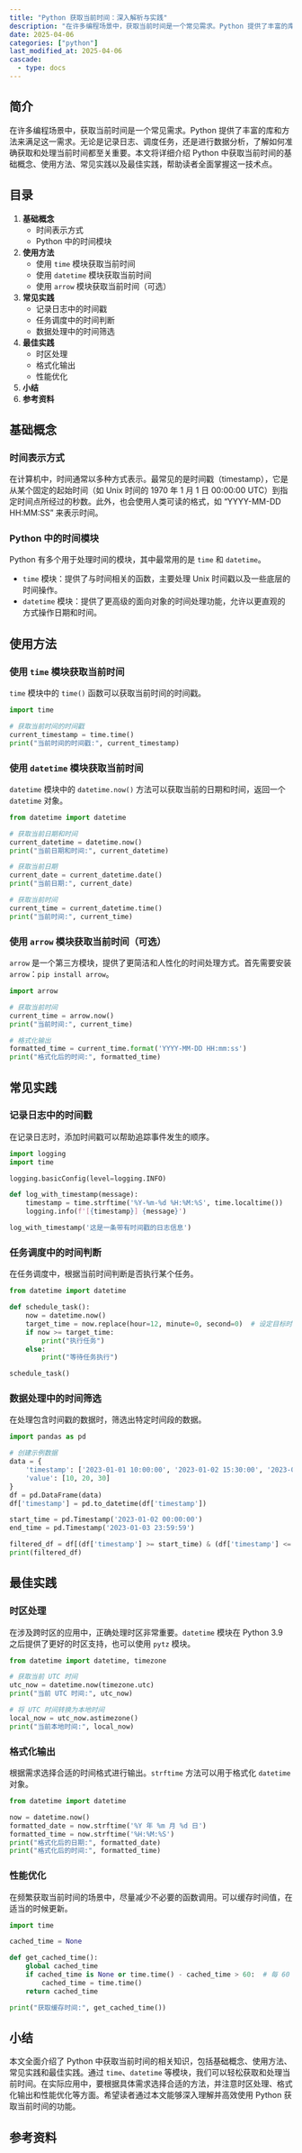 ```yaml
---
title: "Python 获取当前时间：深入解析与实践"
description: "在许多编程场景中，获取当前时间是一个常见需求。Python 提供了丰富的库和方法来满足这一需求。无论是记录日志、调度任务，还是进行数据分析，了解如何准确获取和处理当前时间都至关重要。本文将详细介绍 Python 中获取当前时间的基础概念、使用方法、常见实践以及最佳实践，帮助读者全面掌握这一技术点。"
date: 2025-04-06
categories: ["python"]
last_modified_at: 2025-04-06
cascade:
  - type: docs
---
```



## 简介
在许多编程场景中，获取当前时间是一个常见需求。Python 提供了丰富的库和方法来满足这一需求。无论是记录日志、调度任务，还是进行数据分析，了解如何准确获取和处理当前时间都至关重要。本文将详细介绍 Python 中获取当前时间的基础概念、使用方法、常见实践以及最佳实践，帮助读者全面掌握这一技术点。

<!-- more -->
## 目录
1. **基础概念**
    - 时间表示方式
    - Python 中的时间模块
2. **使用方法**
    - 使用 `time` 模块获取当前时间
    - 使用 `datetime` 模块获取当前时间
    - 使用 `arrow` 模块获取当前时间（可选）
3. **常见实践**
    - 记录日志中的时间戳
    - 任务调度中的时间判断
    - 数据处理中的时间筛选
4. **最佳实践**
    - 时区处理
    - 格式化输出
    - 性能优化
5. **小结**
6. **参考资料**

## 基础概念
### 时间表示方式
在计算机中，时间通常以多种方式表示。最常见的是时间戳（timestamp），它是从某个固定的起始时间（如 Unix 时间的 1970 年 1 月 1 日 00:00:00 UTC）到指定时间点所经过的秒数。此外，也会使用人类可读的格式，如 “YYYY-MM-DD HH:MM:SS” 来表示时间。

### Python 中的时间模块
Python 有多个用于处理时间的模块，其中最常用的是 `time` 和 `datetime`。
- `time` 模块：提供了与时间相关的函数，主要处理 Unix 时间戳以及一些底层的时间操作。
- `datetime` 模块：提供了更高级的面向对象的时间处理功能，允许以更直观的方式操作日期和时间。

## 使用方法
### 使用 `time` 模块获取当前时间
`time` 模块中的 `time()` 函数可以获取当前时间的时间戳。

```python
import time

# 获取当前时间的时间戳
current_timestamp = time.time()
print("当前时间的时间戳:", current_timestamp)
```

### 使用 `datetime` 模块获取当前时间
`datetime` 模块中的 `datetime.now()` 方法可以获取当前的日期和时间，返回一个 `datetime` 对象。

```python
from datetime import datetime

# 获取当前日期和时间
current_datetime = datetime.now()
print("当前日期和时间:", current_datetime)

# 获取当前日期
current_date = current_datetime.date()
print("当前日期:", current_date)

# 获取当前时间
current_time = current_datetime.time()
print("当前时间:", current_time)
```

### 使用 `arrow` 模块获取当前时间（可选）
`arrow` 是一个第三方模块，提供了更简洁和人性化的时间处理方式。首先需要安装 `arrow`：`pip install arrow`。

```python
import arrow

# 获取当前时间
current_time = arrow.now()
print("当前时间:", current_time)

# 格式化输出
formatted_time = current_time.format('YYYY-MM-DD HH:mm:ss')
print("格式化后的时间:", formatted_time)
```

## 常见实践
### 记录日志中的时间戳
在记录日志时，添加时间戳可以帮助追踪事件发生的顺序。

```python
import logging
import time

logging.basicConfig(level=logging.INFO)

def log_with_timestamp(message):
    timestamp = time.strftime('%Y-%m-%d %H:%M:%S', time.localtime())
    logging.info(f'[{timestamp}] {message}')

log_with_timestamp('这是一条带有时间戳的日志信息')
```

### 任务调度中的时间判断
在任务调度中，根据当前时间判断是否执行某个任务。

```python
from datetime import datetime

def schedule_task():
    now = datetime.now()
    target_time = now.replace(hour=12, minute=0, second=0)  # 设定目标时间为中午 12 点
    if now >= target_time:
        print("执行任务")
    else:
        print("等待任务执行")

schedule_task()
```

### 数据处理中的时间筛选
在处理包含时间戳的数据时，筛选出特定时间段的数据。

```python
import pandas as pd

# 创建示例数据
data = {
    'timestamp': ['2023-01-01 10:00:00', '2023-01-02 15:30:00', '2023-01-03 20:45:00'],
    'value': [10, 20, 30]
}
df = pd.DataFrame(data)
df['timestamp'] = pd.to_datetime(df['timestamp'])

start_time = pd.Timestamp('2023-01-02 00:00:00')
end_time = pd.Timestamp('2023-01-03 23:59:59')

filtered_df = df[(df['timestamp'] >= start_time) & (df['timestamp'] <= end_time)]
print(filtered_df)
```

## 最佳实践
### 时区处理
在涉及跨时区的应用中，正确处理时区非常重要。`datetime` 模块在 Python 3.9 之后提供了更好的时区支持，也可以使用 `pytz` 模块。

```python
from datetime import datetime, timezone

# 获取当前 UTC 时间
utc_now = datetime.now(timezone.utc)
print("当前 UTC 时间:", utc_now)

# 将 UTC 时间转换为本地时间
local_now = utc_now.astimezone()
print("当前本地时间:", local_now)
```

### 格式化输出
根据需求选择合适的时间格式进行输出。`strftime` 方法可以用于格式化 `datetime` 对象。

```python
from datetime import datetime

now = datetime.now()
formatted_date = now.strftime('%Y 年 %m 月 %d 日')
formatted_time = now.strftime('%H:%M:%S')
print("格式化后的日期:", formatted_date)
print("格式化后的时间:", formatted_time)
```

### 性能优化
在频繁获取当前时间的场景中，尽量减少不必要的函数调用。可以缓存时间值，在适当的时候更新。

```python
import time

cached_time = None

def get_cached_time():
    global cached_time
    if cached_time is None or time.time() - cached_time > 60:  # 每 60 秒更新一次
        cached_time = time.time()
    return cached_time

print("获取缓存时间:", get_cached_time())
```

## 小结
本文全面介绍了 Python 中获取当前时间的相关知识，包括基础概念、使用方法、常见实践和最佳实践。通过 `time`、`datetime` 等模块，我们可以轻松获取和处理当前时间。在实际应用中，要根据具体需求选择合适的方法，并注意时区处理、格式化输出和性能优化等方面。希望读者通过本文能够深入理解并高效使用 Python 获取当前时间的功能。

## 参考资料